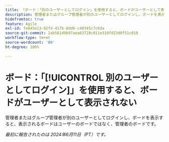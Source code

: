 ```yaml
---
title: 「ボード：「別のユーザーとしてログイン」を使用すると、ボードがユーザーとして表示されない」
description: 管理者またはグループ管理者が別のユーザーとしてログインし、ボードを表示すると、表示されるボードはユーザーのボードではなく、管理者のボードです。
hidefromtoc: true
feature: Agile
exl-id: fe845e13-82fd-417b-8dd6-c40345c7c6da
source-git-commit: 2ab561d9b97aea63728c811e310fd23d0f51c018
workflow-type: tm+mt
source-wordcount: '80'
ht-degree: 100%

---
```


# ボード：「[!UICONTROL 別のユーザーとしてログイン]」を使用すると、ボードがユーザーとして表示されない

管理者またはグループ管理者が別のユーザーとしてログインし、ボードを表示すると、表示されるボードはユーザーのボードではなく、管理者のボードです。

_最初に報告されたのは 2024年6月11日（PT）です。_
